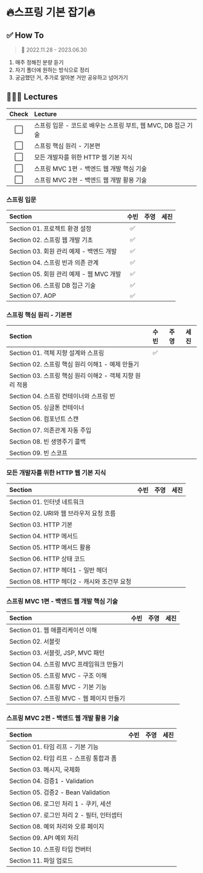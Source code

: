 # 🔥스프링 기본 잡기🔥

## ✅ How To

> 📅 2022.11.28 - 2023.06.30

1. 매주 정해진 분량 듣기
2. 자기 폴더에 원하는 방식으로 정리
3. 궁금했던 거, 추가로 알아본 거만 공유하고 넘어가기

## 👩🏻‍💻 Lectures

|Check|Lecture|
|:---:|:---|
|⬜️|스프링 입문 - 코드로 배우는 스프링 부트, 웹 MVC, DB 접근 기술|
|⬜️|스프링 핵심 원리 - 기본편|
|⬜️|모든 개발자를 위한 HTTP 웹 기본 지식|
|⬜️|스프링 MVC 1편 - 백엔드 웹 개발 핵심 기술|
|⬜️|스프링 MVC 2편 - 백엔드 웹 개발 활용 기술|

### 스프링 입문

| Section                         | 수빈  | 주영  | 세진  |
|:--------------------------------|:---:|:---:|:---:|
| Section 01. 프로젝트 환경 설정          |  ✅  |     |     |
| Section 02. 스프링 웹 개발 기초         |  ✅  |     |     |
| Section 03. 회원 관리 예제 - 백엔드 개발   |  ✅  |     |     |
| Section 04. 스프링 빈과 의존 관계        |  ✅  |     |     |
| Section 05. 회원 관리 예제 - 웹 MVC 개발 |  ✅  |     |     |
| Section 06. 스프링 DB 접근 기술        |  ✅  |     |     |
| Section 07. AOP                 |  ✅  |     |     |

### 스프링 핵심 원리 - 기본편

| Section                                 | 수빈  | 주영  | 세진  |
|:----------------------------------------|:---:|:---:|:---:|
| Section 01. 객체 지향 설계와 스프링               |  ✅  |     |     |
| Section 02. 스프링 핵심 원리 이해1 - 예제 만들기      |     |     |     |
| Section 03. 스프링 핵심 원리 이해2 - 객체 지향 원리 적용 |     |     |     |
| Section 04. 스프링 컨테이너와 스프링 빈             |     |     |     |
| Section 05. 싱글톤 컨테이너                    |     |     |     |
| Section 06. 컴포넌트 스캔                     |     |     |     |
| Section 07. 의존관계 자동 주입                  |     |     |     |
| Section 08. 빈 생명주기 콜백                   |     |     |     |
| Section 09. 빈 스코프                       |     |     |     |

### 모든 개발자를 위한 HTTP 웹 기본 지식

| Section                           | 수빈  | 주영  | 세진  |
|:----------------------------------|:---:|:---:|:---:|
| Section 01. 인터넷 네트워크              |     |     |     |
| Section 02. URI와 웹 브라우저 요청 흐름     |     |     |     |
| Section 03. HTTP 기본               |     |     |     |
| Section 04. HTTP 메서드              |     |     |     |
| Section 05. HTTP 메서드 활용           |     |     |     |
| Section 06. HTTP 상태 코드            |     |     |     |
| Section 07. HTTP 헤더1 - 일반 헤더      |     |     |     |
| Section 08. HTTP 헤더2 - 캐시와 조건부 요청 |     |     |     |

### 스프링 MVC 1편 - 백엔드 웹 개발 핵심 기술

| Section                         | 수빈  | 주영  | 세진  |
|:--------------------------------|:---:|:---:|:---:|
| Section 01. 웹 애플리케이션 이해         |     |     |     |
| Section 02. 서블릿                 |     |     |     |
| Section 03. 서블릿, JSP, MVC 패턴    |     |     |     |
| Section 04. 스프링 MVC 프레임워크 만들기   |     |     |     |
| Section 05. 스프링 MVC - 구조 이해     |     |     |     |
| Section 06. 스프링 MVC - 기본 기능     |     |     |     |
| Section 07. 스프링 MVC - 웹 페이지 만들기 |     |     |     |

### 스프링 MVC 2편 - 백엔드 웹 개발 활용 기술

| Section                           | 수빈  | 주영  | 세진  |
|:----------------------------------|:---:|:---:|:---:|
| Section 01. 타임 리프 - 기본 기능         |     |     |     |
| Section 02. 타임 리프 - 스프링 통합과 폼     |     |     |     |
| Section 03. 메시지, 국제화              |     |     |     |
| Section 04. 검증1 - Validation      |     |     |     |
| Section 05. 검증2 - Bean Validation |     |     |     |
| Section 06. 로그인 처리 1 - 쿠키, 세션     |     |     |     |
| Section 07. 로그인 처리 2 - 필터, 인터셉터   |     |     |     |
| Section 08. 예외 처리와 오류 페이지         |     |     |     |
| Section 09. API 예외 처리             |     |     |     |
| Section 10. 스프링 타입 컨버터            |     |     |     |
| Section 11. 파일 업로드                |     |     |     |
